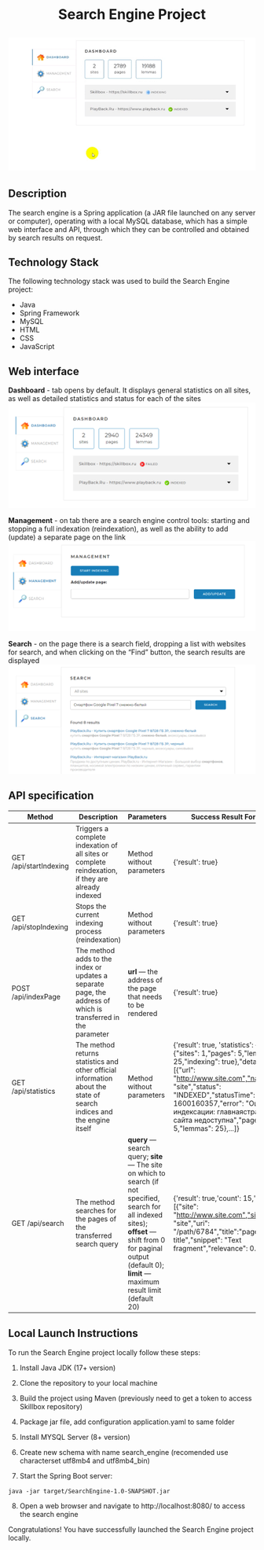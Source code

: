 <h1 align="center">Search Engine Project</h1>
<h2 align="center">

![Web interface](readme_assets/searchengine.gif "Search Engine Project")

</h2>

## Description

The search engine is a Spring application (a JAR file launched on any server or computer), operating with a local MySQL database, which has a simple web interface and API, through which they can be controlled and obtained by search results on request.

## Technology Stack

The following technology stack was used to build the Search Engine project:
- Java
- Spring Framework
- MySQL
- HTML
- CSS
- JavaScript

## Web interface

**Dashboard** - tab opens by default. It displays general statistics on all sites, as well as detailed statistics and status for each of the sites
![Dashboard tab](readme_assets/dashboard.PNG "Dashboard tab")

**Management** - on tab there are a search engine control tools: starting and stopping a full indexation (reindexation), as well as the ability to add (update) a separate page on the link
![Management tab](readme_assets/management.PNG "Management tab")

**Search** - on the page there is a search field, dropping a list with websites for search, and when clicking on the “Find” button, the search results are displayed
![Search tab](readme_assets/search.PNG "Search tab")

## API specification
| Method | Description | Parameters | Success Result Format | Error Result Format |
| ------ | ----------- | ----------| --------------------- | -------------------- |
| GET /api/startIndexing | Triggers a complete indexation of all sites or complete reindexation, if they are already indexed | Method without parameters | {'result': true} | {'result': false, 'error': "Индексация уже запущена"} |
| GET /api/stopIndexing | Stops the current indexing process (reindexation) | Method without parameters | {'result': true} | {'result': false, 'error': "Индексация не запущена"} |
| POST /api/indexPage | The method adds to the index or updates a separate page, the address of which is transferred in the parameter | **url** — the address of the page that needs to be rendered | {'result': true} | {'result': false, 'error': "Данная страница находится за пределами сайтов, указанных в конфигурационном файле"} |
| GET /api/statistics | The method returns statistics and other official information about the state of search indices and the engine itself | Method without parameters | {'result': true, 'statistics': {"total": {"sites": 1,"pages": 5,"lemmas": 25,"indexing": true},"detailed": [{"url": "http://www.site.com","name": "site","status": "INDEXED","statusTime": 1600160357,"error": "Ошибка индексации: главнаястраница сайта недоступна","pages": 5,"lemmas": 25},...]} | {'result': false, 'error': "Ошибка получения статистики"} |
| GET /api/search | The method searches for the pages of the transferred search query | **query** — search query; **site** — The site on which to search (if not specified, search for all indexed sites); **offset** — shift from 0 for paginal output (default 0); **limit** — maximum result limit (default 20) | {'result': true,'count': 15,'data': [{"site": "http://www.site.com","siteName": "site","uri": "/path/6784","title":"page title","snippet": "Text fragment","relevance": 0.9},...]} | {'result': false, 'error': "Задан пустой поисковый запрос"} |

## Local Launch Instructions

To run the Search Engine project locally follow these steps:

1. Install Java JDK (17+ version)

2. Clone the repository to your local machine

3. Build the project using Maven (previously need to get a token to access Skillbox repository)

4. Package jar file, add configuration application.yaml to same folder

5. Install MYSQL Server (8+ version)

6. Create new schema with name search_engine (recomended use characterset utf8mb4 and utf8mb4_bin)

7. Start the Spring Boot server:

```
java -jar target/SearchEngine-1.0-SNAPSHOT.jar
```

8. Open a web browser and navigate to http://localhost:8080/ to access the search engine

Congratulations! You have successfully launched the Search Engine project locally.
